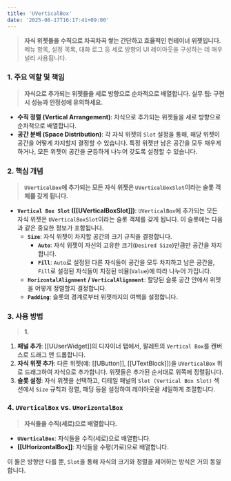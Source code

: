 ```yaml
---
title: 'UVerticalBox'
date: '2025-08-17T16:17:41+09:00'
---
```

> **자식 위젯들을 수직으로 차곡차곡 쌓는 간단하고 효율적인 컨테이너 위젯입니다.** 메뉴 항목, 설정 목록, 대화 로그 등 세로 방향의 UI 레이아웃을 구성하는 데 매우 널리 사용됩니다.

### **1. 주요 역할 및 책임**
> **자식으로 추가되는 위젯들을 세로 방향으로 순차적으로 배열합니다. 실무 팁: 구현 시 성능과 안정성에 유의하세요.**
* **수직 정렬 (Vertical Arrangement)**:
	자식으로 추가되는 위젯들을 세로 방향으로 순차적으로 배열합니다.
* **공간 분배 (Space Distribution)**:
	각 자식 위젯의 `Slot` 설정을 통해, 해당 위젯이 공간을 어떻게 차지할지 결정할 수 있습니다. 특정 위젯만 남은 공간을 모두 채우게 하거나, 모든 위젯이 공간을 균등하게 나누어 갖도록 설정할 수 있습니다.

### **2. 핵심 개념**
> **`UVerticalBox`에 추가되는 모든 자식 위젯은 `UVerticalBoxSlot`이라는 슬롯 객체를 갖게 됩니다.**
* **`Vertical Box Slot` ([[UVerticalBoxSlot]])**:
	`UVerticalBox`에 추가되는 모든 자식 위젯은 `UVerticalBoxSlot`이라는 슬롯 객체를 갖게 됩니다. 이 슬롯에는 다음과 같은 중요한 정보가 포함됩니다.
    * **`Size`**:
    	자식 위젯이 차지할 공간의 크기 규칙을 결정합니다.
        * **`Auto`**:
        	자식 위젯이 자신의 고유한 크기(`Desired Size`)만큼만 공간을 차지합니다.
        * **`Fill`**:
        	`Auto`로 설정된 다른 자식들이 공간을 모두 차지하고 남은 공간을, `Fill`로 설정된 자식들이 지정된 비율(`Value`)에 따라 나누어 가집니다.
    * **`HorizontalAlignment` / `VerticalAlignment`**:
    	할당된 슬롯 공간 안에서 위젯을 어떻게 정렬할지 결정합니다.
    * **`Padding`**:
    	슬롯의 경계로부터 위젯까지의 여백을 설정합니다.

### **3. 사용 방법**
> **1.**
1.  **패널 추가**:
	[[UUserWidget]]의 디자이너 탭에서, 팔레트의 `Vertical Box`를 캔버스로 드래그 앤 드롭합니다.
2.  **자식 위젯 추가**:
	다른 위젯(예: [[UButton]], [[UTextBlock]])을 `UVerticalBox` 위로 드래그하여 자식으로 추가합니다. 위젯들은 추가된 순서대로 위쪽에 정렬됩니다.
3.  **슬롯 설정**:
	자식 위젯을 선택하고, 디테일 패널의 `Slot (Vertical Box Slot)` 섹션에서 `Size` 규칙과 정렬, 패딩 등을 설정하여 레이아웃을 세밀하게 조절합니다.

### **4. `UVerticalBox` vs. `UHorizontalBox`**
> **자식들을 수직(세로)으로 배열합니다.**
* **`UVerticalBox`**:
	자식들을 수직(세로)으로 배열합니다.
* **[[UHorizontalBox]]**:
	자식들을 수평(가로)으로 배열합니다.

이 둘은 방향만 다를 뿐, `Slot`을 통해 자식의 크기와 정렬을 제어하는 방식은 거의 동일합니다.
